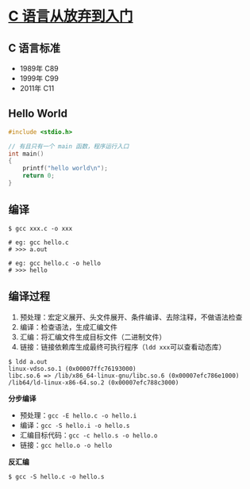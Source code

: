 # [C 语言从放弃到入门](https://github.com/YDongY/NotesLibrary/tree/master/C%E8%AF%AD%E8%A8%80/C%20%E8%AF%AD%E8%A8%80%E4%BB%8E%E6%94%BE%E5%BC%83%E5%88%B0%E5%85%A5%E9%97%A8)

## C 语言标准

- 1989年 C89
- 1999年 C99
- 2011年 C11

## Hello World

```c
#include <stdio.h>

// 有且只有一个 main 函数，程序运行入口
int main()
{
    printf("hello world\n");
    return 0;
}
```

## 编译

```shell
$ gcc xxx.c -o xxx

# eg: gcc hello.c
# >>> a.out

# eg: gcc hello.c -o hello
# >>> hello
```

## 编译过程

1. 预处理：宏定义展开、头文件展开、条件编译、去除注释，不做语法检查
2. 编译：检查语法，生成汇编文件
3. 汇编：将汇编文件生成目标文件（二进制文件）
4. 链接：链接依赖库生成最终可执行程序（`ldd xxx`可以查看动态库）

```shell
$ ldd a.out
linux-vdso.so.1 (0x00007ffc76193000)
libc.so.6 => /lib/x86_64-linux-gnu/libc.so.6 (0x00007efc786e1000)
/lib64/ld-linux-x86-64.so.2 (0x00007efc788c3000)
```

**分步编译**

- 预处理：`gcc -E hello.c -o hello.i`
- 编译：`gcc -S hello.i -o hello.s`
- 汇编目标代码：`gcc -c hello.s -o hello.o`
- 链接：`gcc hello.o -o hello`

**反汇编**

```shell
$ gcc -S hello.c -o hello.s
```
